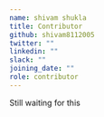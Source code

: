 ```yaml
---
name: shivam shukla
title: Contributor
github: shivam8112005
twitter: ""
linkedin: ""
slack: ""
joining_date: ""
role: contributor
---
```


Still waiting for this
